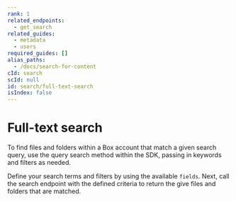```yaml
---
rank: 1
related_endpoints:
  - get_search
related_guides:
  - metadata
  - users
required_guides: []
alias_paths:
  - /docs/search-for-content
cId: search
scId: null
id: search/full-text-search
isIndex: false
---
```


# Full-text search

To find files and folders within a Box account that match a given search query,
use the query search method within the SDK, passing in keywords and filters as needed.

Define your search terms and filters by using the available `fields`. Next, call
the search endpoint with the defined criteria to return the give files and
folders that are matched.

<Samples id='get_search' >

</Samples>
